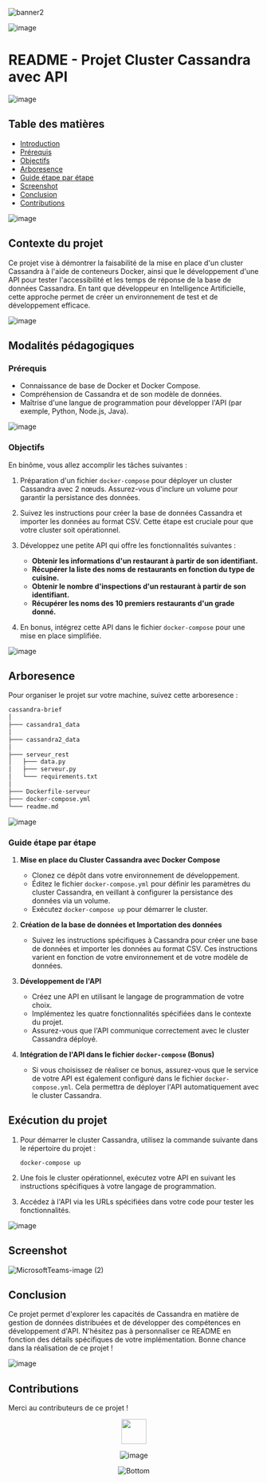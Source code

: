 ![banner2](https://github.com/ggwendall/cassandra/assets/48108275/ba999c90-c69f-4d72-acb6-31b78119579d)

![image](https://github.com/ggwendall/ggwendall/assets/48108275/edb15cbf-f45a-472c-b934-44762886a231)

# README - Projet Cluster Cassandra avec API

![image](https://github.com/ggwendall/ggwendall/assets/48108275/edb15cbf-f45a-472c-b934-44762886a231)

## Table des matières

- [Introduction](#introduction)
- [Prérequis](#prérequis)
- [Objectifs](#Objectifs)
- [Arboresence](#Arboresence)
- [Guide étape par étape](#Guide-étape-par-étape)
- [Screenshot](#Screenshot)
- [Conclusion](#Conclusion)
- [Contributions](#contributions)

![image](https://github.com/ggwendall/ggwendall/assets/48108275/edb15cbf-f45a-472c-b934-44762886a231)

## Contexte du projet

Ce projet vise à démontrer la faisabilité de la mise en place d'un cluster Cassandra à l'aide de conteneurs Docker, ainsi que le développement d'une API pour tester l'accessibilité et les temps de réponse de la base de données Cassandra. En tant que développeur en Intelligence Artificielle, cette approche permet de créer un environnement de test et de développement efficace.

![image](https://github.com/ggwendall/ggwendall/assets/48108275/edb15cbf-f45a-472c-b934-44762886a231)

## Modalités pédagogiques

### Prérequis

- Connaissance de base de Docker et Docker Compose.
- Compréhension de Cassandra et de son modèle de données.
- Maîtrise d'une langue de programmation pour développer l'API (par exemple, Python, Node.js, Java).

![image](https://github.com/ggwendall/ggwendall/assets/48108275/edb15cbf-f45a-472c-b934-44762886a231)

### Objectifs

En binôme, vous allez accomplir les tâches suivantes :

1. Préparation d'un fichier `docker-compose` pour déployer un cluster Cassandra avec 2 nœuds. Assurez-vous d'inclure un volume pour garantir la persistance des données.

2. Suivez les instructions pour créer la base de données Cassandra et importer les données au format CSV. Cette étape est cruciale pour que votre cluster soit opérationnel.

3. Développez une petite API qui offre les fonctionnalités suivantes :

   - **Obtenir les informations d'un restaurant à partir de son identifiant.**
   - **Récupérer la liste des noms de restaurants en fonction du type de cuisine.**
   - **Obtenir le nombre d'inspections d'un restaurant à partir de son identifiant.**
   - **Récupérer les noms des 10 premiers restaurants d'un grade donné.**

4. En bonus, intégrez cette API dans le fichier `docker-compose` pour une mise en place simplifiée.

![image](https://github.com/ggwendall/ggwendall/assets/48108275/edb15cbf-f45a-472c-b934-44762886a231)

## Arboresence

Pour organiser le projet sur votre machine, suivez cette arboresence :

```bash
cassandra-brief
│ 
├─── cassandra1_data
│ 
├─── cassandra2_data
│
├─── serveur_rest
│   ├─── data.py
│   ├─── serveur.py
│   └─── requirements.txt
│
├─── Dockerfile-serveur
├─── docker-compose.yml
└─── readme.md
```

![image](https://github.com/ggwendall/ggwendall/assets/48108275/edb15cbf-f45a-472c-b934-44762886a231)

### Guide étape par étape

1. **Mise en place du Cluster Cassandra avec Docker Compose**

   - Clonez ce dépôt dans votre environnement de développement.
   - Éditez le fichier `docker-compose.yml` pour définir les paramètres du cluster Cassandra, en veillant à configurer la persistance des données via un volume.
   - Exécutez `docker-compose up` pour démarrer le cluster.

2. **Création de la base de données et Importation des données**

   - Suivez les instructions spécifiques à Cassandra pour créer une base de données et importer les données au format CSV. Ces instructions varient en fonction de votre environnement et de votre modèle de données.

3. **Développement de l'API**

   - Créez une API en utilisant le langage de programmation de votre choix.
   - Implémentez les quatre fonctionnalités spécifiées dans le contexte du projet.
   - Assurez-vous que l'API communique correctement avec le cluster Cassandra déployé.

4. **Intégration de l'API dans le fichier `docker-compose` (Bonus)**

   - Si vous choisissez de réaliser ce bonus, assurez-vous que le service de votre API est également configuré dans le fichier `docker-compose.yml`. Cela permettra de déployer l'API automatiquement avec le cluster Cassandra.

## Exécution du projet

1. Pour démarrer le cluster Cassandra, utilisez la commande suivante dans le répertoire du projet :

   ```shell
   docker-compose up
   ```

2. Une fois le cluster opérationnel, exécutez votre API en suivant les instructions spécifiques à votre langage de programmation.

3. Accédez à l'API via les URLs spécifiées dans votre code pour tester les fonctionnalités.

![image](https://github.com/ggwendall/ggwendall/assets/48108275/edb15cbf-f45a-472c-b934-44762886a231)

## Screenshot

![MicrosoftTeams-image (2)](https://github.com/ggwendall/cassandra/assets/48108275/5c03d6ec-af5a-43f6-8bee-ec7735c43882)

## Conclusion

Ce projet permet d'explorer les capacités de Cassandra en matière de gestion de données distribuées et de développer des compétences en développement d'API. N'hésitez pas à personnaliser ce README en fonction des détails spécifiques de votre implémentation. Bonne chance dans la réalisation de ce projet !

![image](https://github.com/ggwendall/ggwendall/assets/48108275/edb15cbf-f45a-472c-b934-44762886a231)

## Contributions

Merci au contributeurs de ce projet ! 

<div align=center>

<img src="https://media.giphy.com/media/VgCDAzcKvsR6OM0uWg/giphy.gif" width="50"> 

![image](https://github.com/ggwendall/ggwendall/assets/48108275/edb15cbf-f45a-472c-b934-44762886a231)

![Bottom](https://github.com/ggwendall/ggwendall/assets/48108275/1f58de6a-f411-45fd-86a6-e9aa673332e6)
